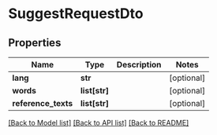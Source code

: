 # SuggestRequestDto

## Properties
Name | Type | Description | Notes
------------ | ------------- | ------------- | -------------
**lang** | **str** |  | [optional] 
**words** | **list[str]** |  | [optional] 
**reference_texts** | **list[str]** |  | [optional] 

[[Back to Model list]](../README.md#documentation-for-models) [[Back to API list]](../README.md#documentation-for-api-endpoints) [[Back to README]](../README.md)



